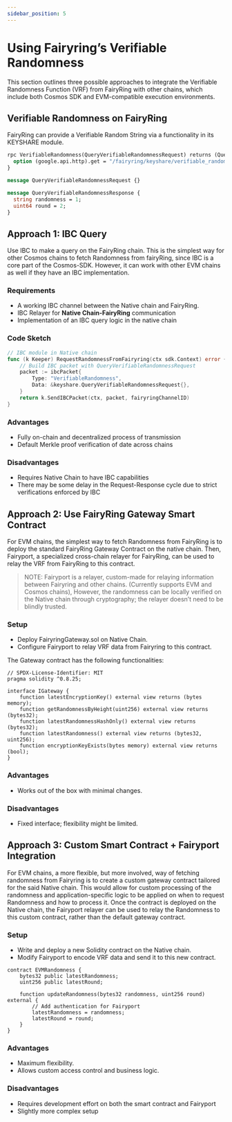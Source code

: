 ```yaml
---
sidebar_position: 5
---
```


# Using Fairyring’s Verifiable Randomness

This section outlines three possible approaches to integrate the Verifiable Randomness Function (VRF) from FairyRing with other chains, which include both Cosmos SDK and EVM-compatible execution environments.

## Verifiable Randomness on FairyRing

FairyRing can provide a Verifiable Random String via a functionality in its KEYSHARE module.

```proto
rpc VerifiableRandomness(QueryVerifiableRandomnessRequest) returns (QueryVerifiableRandomnessResponse) {
  option (google.api.http).get = "/fairyring/keyshare/verifiable_randomness";
}

message QueryVerifiableRandomnessRequest {}

message QueryVerifiableRandomnessResponse {
  string randomness = 1;
  uint64 round = 2;
}
```

## Approach 1: IBC Query

Use IBC to make a query on the FairyRing chain. This is the simplest way for other Cosmos chains to fetch Randomness from fairyRing, since IBC is a core part of the Cosmos-SDK. However, it can work with other EVM chains as well if they have an IBC implementation.

### Requirements

- A working IBC channel between the Native chain and FairyRing.
- IBC Relayer for **Native Chain-FairyRing** communication
- Implementation of an IBC query logic in the native chain

### Code Sketch

```go
// IBC module in Native chain
func (k Keeper) RequestRandomnessFromFairyring(ctx sdk.Context) error {
    // Build IBC packet with QueryVerifiableRandomnessRequest
    packet := ibcPacket{
        Type: "VerifiableRandomness",
        Data: &keyshare.QueryVerifiableRandomnessRequest{},
    }
    return k.SendIBCPacket(ctx, packet, fairyringChannelID)
}
```

### Advantages

- Fully on-chain and decentralized process of transmission
- Default Merkle proof verification of date across chains

### Disadvantages

- Requires Native Chain to have IBC capabilities
- There may be some delay in the Request-Response cycle due to strict verifications enforced by IBC

## Approach 2: Use FairyRing Gateway Smart Contract

For EVM chains, the simplest way to fetch Randomness from FairyRing is to deploy the standard FairyRing Gateway Contract on the native chain. Then, Fairyport, a specialized cross-chain relayer for FairyRing, can be used to relay the VRF from FairyRing to this contract.

> NOTE: Fairyport is a relayer, custom-made for relaying information between Fairyring and other chains. (Currently supports EVM and Cosmos chains), However, the randomness can be locally verified on the Native chain through cryptography; the relayer doesn’t need to be blindly trusted.

### Setup

- Deploy FairyringGateway.sol on Native Chain.
- Configure Fairyport to relay VRF data from Fairyring to this contract.

The Gateway contract has the following functionalities:

```solidity
// SPDX-License-Identifier: MIT
pragma solidity ^0.8.25;

interface IGateway {
    function latestEncryptionKey() external view returns (bytes memory);
    function getRandomnessByHeight(uint256) external view returns (bytes32);
    function latestRandomnessHashOnly() external view returns (bytes32);
    function latestRandomness() external view returns (bytes32, uint256);
    function encryptionKeyExists(bytes memory) external view returns (bool);
}
```

### Advantages

- Works out of the box with minimal changes.

### Disadvantages

- Fixed interface; flexibility might be limited.

## Approach 3: Custom Smart Contract + Fairyport Integration

For EVM chains, a more flexible, but more involved, way of fetching randomness from Fairyring is to create a custom gateway contract tailored for the said Native chain. This would allow for custom processing of the randomness and application-specific logic to be applied on when to request Randomness and how to process it. Once the contract is deployed on the Native chain, the Fairyport relayer can be used to relay the Randomness to this custom contract, rather than the default gateway contract.

### Setup

- Write and deploy a new Solidity contract on the Native chain.
- Modify Fairyport to encode VRF data and send it to this new contract.

```solidity
contract EVMRandomness {
    bytes32 public latestRandomness;
    uint256 public latestRound;

    function updateRandomness(bytes32 randomness, uint256 round) external {
        // Add authentication for Fairyport
        latestRandomness = randomness;
        latestRound = round;
    }
}
```

### Advantages

- Maximum flexibility.
- Allows custom access control and business logic.


### Disadvantages

- Requires development effort on both the smart contract and Fairyport
- Slightly more complex setup
